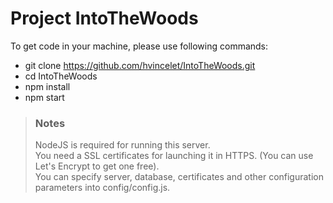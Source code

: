 # Project IntoTheWoods
To get code in your machine, please use following commands:
 * git clone https://github.com/hvincelet/IntoTheWoods.git
 * cd IntoTheWoods
 * npm install
 * npm start

> ### Notes
> NodeJS is required for running this server.\
> You need a SSL certificates for launching it in HTTPS. (You can use Let's Encrypt to get one free).\
> You can specify server, database, certificates and other configuration parameters into config/config.js.